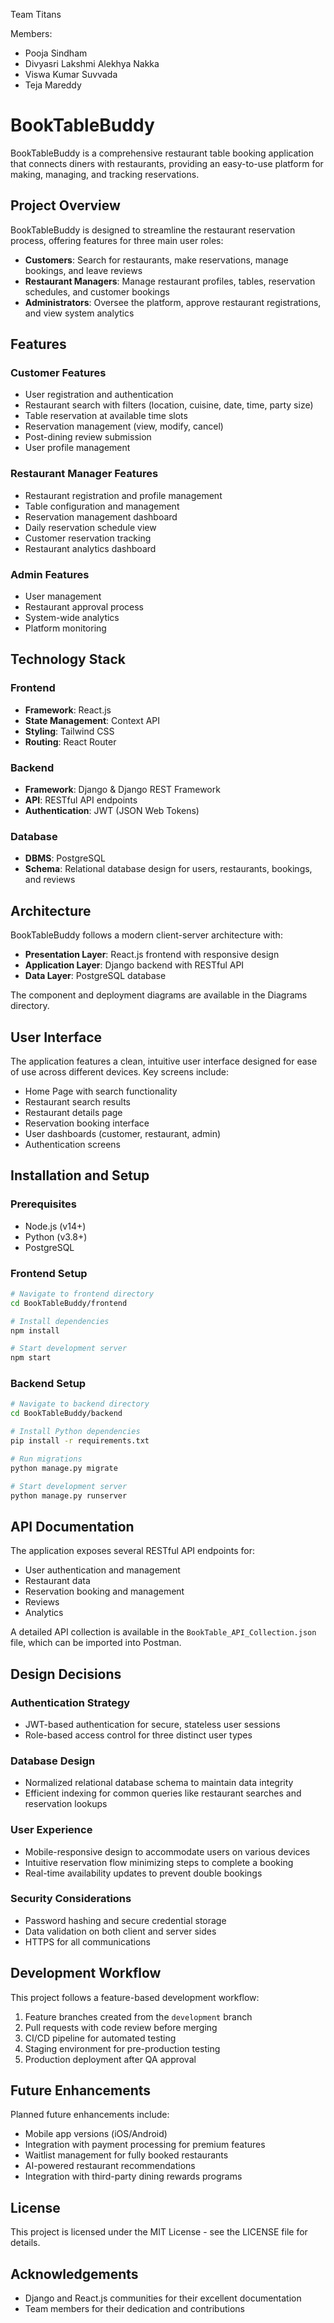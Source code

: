 Team Titans

Members:
- Pooja Sindham
- Divyasri Lakshmi Alekhya Nakka
- Viswa Kumar Suvvada
- Teja Mareddy

# BookTableBuddy

BookTableBuddy is a comprehensive restaurant table booking application that connects diners with restaurants, providing an easy-to-use platform for making, managing, and tracking reservations.

## Project Overview

BookTableBuddy is designed to streamline the restaurant reservation process, offering features for three main user roles:
- **Customers**: Search for restaurants, make reservations, manage bookings, and leave reviews
- **Restaurant Managers**: Manage restaurant profiles, tables, reservation schedules, and customer bookings
- **Administrators**: Oversee the platform, approve restaurant registrations, and view system analytics

## Features

### Customer Features
- User registration and authentication
- Restaurant search with filters (location, cuisine, date, time, party size)
- Table reservation at available time slots
- Reservation management (view, modify, cancel)
- Post-dining review submission
- User profile management

### Restaurant Manager Features
- Restaurant registration and profile management
- Table configuration and management
- Reservation management dashboard
- Daily reservation schedule view
- Customer reservation tracking
- Restaurant analytics dashboard

### Admin Features
- User management
- Restaurant approval process
- System-wide analytics
- Platform monitoring

## Technology Stack

### Frontend
- **Framework**: React.js
- **State Management**: Context API
- **Styling**: Tailwind CSS
- **Routing**: React Router

### Backend
- **Framework**: Django & Django REST Framework
- **API**: RESTful API endpoints
- **Authentication**: JWT (JSON Web Tokens)

### Database
- **DBMS**: PostgreSQL
- **Schema**: Relational database design for users, restaurants, bookings, and reviews

## Architecture

BookTableBuddy follows a modern client-server architecture with:
- **Presentation Layer**: React.js frontend with responsive design
- **Application Layer**: Django backend with RESTful API
- **Data Layer**: PostgreSQL database

The component and deployment diagrams are available in the Diagrams directory.

## User Interface

The application features a clean, intuitive user interface designed for ease of use across different devices. Key screens include:

- Home Page with search functionality
- Restaurant search results
- Restaurant details page
- Reservation booking interface
- User dashboards (customer, restaurant, admin)
- Authentication screens

## Installation and Setup

### Prerequisites
- Node.js (v14+)
- Python (v3.8+)
- PostgreSQL

### Frontend Setup
```bash
# Navigate to frontend directory
cd BookTableBuddy/frontend

# Install dependencies
npm install

# Start development server
npm start
```

### Backend Setup
```bash
# Navigate to backend directory
cd BookTableBuddy/backend

# Install Python dependencies
pip install -r requirements.txt

# Run migrations
python manage.py migrate

# Start development server
python manage.py runserver
```

## API Documentation

The application exposes several RESTful API endpoints for:
- User authentication and management
- Restaurant data
- Reservation booking and management
- Reviews
- Analytics

A detailed API collection is available in the `BookTable_API_Collection.json` file, which can be imported into Postman.

## Design Decisions

### Authentication Strategy
- JWT-based authentication for secure, stateless user sessions
- Role-based access control for three distinct user types

### Database Design
- Normalized relational database schema to maintain data integrity
- Efficient indexing for common queries like restaurant searches and reservation lookups

### User Experience
- Mobile-responsive design to accommodate users on various devices
- Intuitive reservation flow minimizing steps to complete a booking
- Real-time availability updates to prevent double bookings

### Security Considerations
- Password hashing and secure credential storage
- Data validation on both client and server sides
- HTTPS for all communications

## Development Workflow

This project follows a feature-based development workflow:
1. Feature branches created from the `development` branch
2. Pull requests with code review before merging
3. CI/CD pipeline for automated testing
4. Staging environment for pre-production testing
5. Production deployment after QA approval

## Future Enhancements

Planned future enhancements include:
- Mobile app versions (iOS/Android)
- Integration with payment processing for premium features
- Waitlist management for fully booked restaurants
- AI-powered restaurant recommendations
- Integration with third-party dining rewards programs

## License

This project is licensed under the MIT License - see the LICENSE file for details.

## Acknowledgements

- Django and React.js communities for their excellent documentation
- Team members for their dedication and contributions
